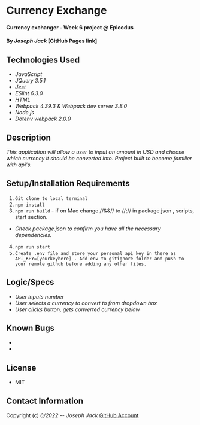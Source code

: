 # Currency Exchange

#### Currency exchanger - Week 6 project @ Epicodus

#### By _Joseph Jack_  [GitHub Pages link]

## Technologies Used

* _JavaScript_
* _JQuery 3.5.1_
* _Jest_
* _ESlint 6.3.0_
* _HTML_
* _Webpack 4.39.3 & Webpack dev server 3.8.0_
* _Node.js_
* _Dotenv webpack 2.0.0_


## Description
_This application will allow a user to input an amount in USD and choose which currency it should be converted into. Project built to become familier with api's._ 
## Setup/Installation Requirements

1. `Git clone to local terminal`
2. `npm install` 
3. `npm run build` - if on Mac change //&&// to //;// in package.json , scripts, start section.
* _Check package.json to confirm you have all the necessary dependencies._
4. `npm run start`
5. `Create .env file and store your personal api key in there as API_KEY=[yourkeyhere] . Add env to gitignore folder and push to your remote github before adding any other files.`

## Logic/Specs
* _User inputs number_
* _User selects a currency to convert to from dropdown box_
* _User clicks button, gets converted currency below_

## Known Bugs

* 
* 

## License
- MIT

## Contact Information

Copyright (c) _6/2022_  -- _Joseph Jack_ [GitHub Account](https://github.com/Josephwjack)

